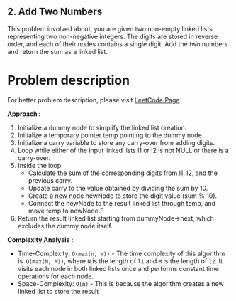## 2. Add Two Numbers

This problem involved about, you are given two non-empty linked lists representing two non-negative integers. The digits are stored in reverse order, and each of their nodes contains a single digit. Add the two numbers and return the sum as a linked list.

# Problem description

For better problem description, please visit [LeetCode Page](https://leetcode.com/problems/add-two-numbers/description/)

**Approach :**<br/>

1. Initialize a dummy node to simplify the linked list creation.
2. Initialize a temporary pointer temp pointing to the dummy node.
3. Initialize a carry variable to store any carry-over from adding digits.
4. Loop while either of the input linked lists l1 or l2 is not NULL or there is a carry-over.
5. Inside the loop:
    - Calculate the sum of the corresponding digits from l1, l2, and the previous carry.
    - Update carry to the value obtained by dividing the sum by 10.
    - Create a new node newNode to store the digit value (sum % 10).
    - Connect the newNode to the result linked list through temp, and move temp to newNode.F
6. Return the result linked list starting from dummyNode->next, which excludes the dummy node itself.

**Complexity Analysis :**<br/>

-   Time-Complexity: `O(max(n, m))` - The time complexity of this algorithm is` O(max(N, M))`, where `N` is the length of `l1` and `M` is the length of `l2`. It visits each node in both linked lists once and performs constant time operations for each node.
-   Space-Complexity: `O(n)` - This is because the algorithm creates a new linked list to store the result
